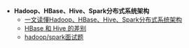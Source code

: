 - **Hadoop、HBase、Hive、Spark分布式系统架构**
	+ [一文读懂Hadoop、HBase、Hive、Spark分布式系统架构](https://zhuanlan.zhihu.com/p/30644988)
	+ [HBase 和 Hive 的差别](https://www.zhihu.com/question/21677041)
    + [hadoop/spark面试题](https://www.cnblogs.com/tongxupeng/p/10443683.html)